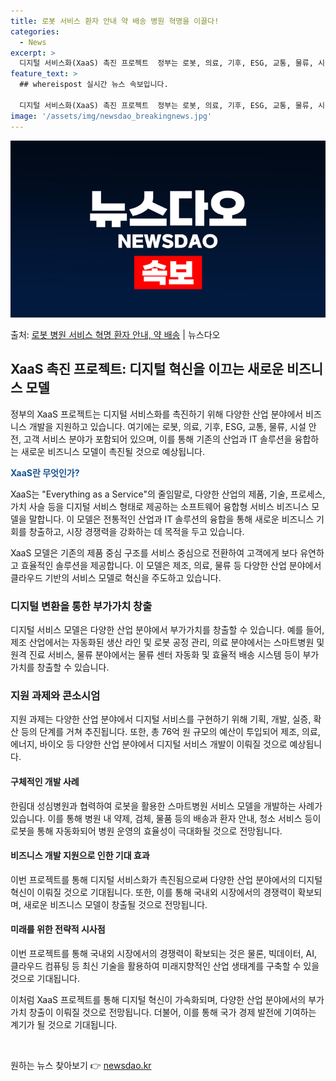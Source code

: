 ```yaml
---
title: 로봇 서비스 환자 안내 약 배송 병원 혁명을 이끌다!
categories:
  - News
excerpt: >
  디지털 서비스화(XaaS) 촉진 프로젝트  정부는 로봇, 의료, 기후, ESG, 교통, 물류, 시설안전, 고…
feature_text: >
  ## whereispost 실시간 뉴스 속보입니다.

  디지털 서비스화(XaaS) 촉진 프로젝트  정부는 로봇, 의료, 기후, ESG, 교통, 물류, 시설안전, 고…
image: '/assets/img/newsdao_breakingnews.jpg'
---
```


![뉴스다오 속보](/assets/img/newsdao_breakingnews.jpg)

<p>출처: <a href="https://newsdao.kr/4319" rel="dofollow">로봇 병원 서비스 혁명 환자 안내, 약 배송</a> | 뉴스다오</p>

<h2 data-ke-size="size26">XaaS 촉진 프로젝트: 디지털 혁신을 이끄는 새로운 비즈니스 모델</h2>
정부의 XaaS 프로젝트는 디지털 서비스화를 촉진하기 위해 다양한 산업 분야에서 비즈니스 개발을 지원하고 있습니다. 여기에는 로봇, 의료, 기후, ESG, 교통, 물류, 시설 안전, 고객 서비스 분야가 포함되어 있으며, 이를 통해 기존의 산업과 IT 솔루션을 융합하는 새로운 비즈니스 모델이 촉진될 것으로 예상됩니다.

<p data-ke-size="size16"><b><span style="color: #1a5490;">XaaS란 무엇인가?</span></b></p>
XaaS는 "Everything as a Service"의 줄임말로, 다양한 산업의 제품, 기술, 프로세스, 가치 사슬 등을 디지털 서비스 형태로 제공하는 소프트웨어 융합형 서비스 비즈니스 모델을 말합니다. 이 모델은 전통적인 산업과 IT 솔루션의 융합을 통해 새로운 비즈니스 기회를 창출하고, 시장 경쟁력을 강화하는 데 목적을 두고 있습니다.

XaaS 모델은 기존의 제품 중심 구조를 서비스 중심으로 전환하여 고객에게 보다 유연하고 효율적인 솔루션을 제공합니다. 이 모델은 제조, 의료, 물류 등 다양한 산업 분야에서 클라우드 기반의 서비스 모델로 혁신을 주도하고 있습니다.

<h3>디지털 변환을 통한 부가가치 창출</h3>
디지털 서비스 모델은 다양한 산업 분야에서 부가가치를 창출할 수 있습니다. 예를 들어, 제조 산업에서는 자동화된 생산 라인 및 로봇 공정 관리, 의료 분야에서는 스마트병원 및 원격 진료 서비스, 물류 분야에서는 물류 센터 자동화 및 효율적 배송 시스템 등이 부가가치를 창출할 수 있습니다.

<h3>지원 과제와 콘소시엄</h3>
지원 과제는 다양한 산업 분야에서 디지털 서비스를 구현하기 위해 기획, 개발, 실증, 확산 등의 단계를 거쳐 추진됩니다. 또한, 총 76억 원 규모의 예산이 투입되어 제조, 의료, 에너지, 바이오 등 다양한 산업 분야에서 디지털 서비스 개발이 이뤄질 것으로 예상됩니다.

<h4>구체적인 개발 사례</h4>
한림대 성심병원과 협력하여 로봇을 활용한 스마트병원 서비스 모델을 개발하는 사례가 있습니다. 이를 통해 병원 내 약제, 검체, 물품 등의 배송과 환자 안내, 청소 서비스 등이 로봇을 통해 자동화되어 병원 운영의 효율성이 극대화될 것으로 전망됩니다.

<h4>비즈니스 개발 지원으로 인한 기대 효과</h4>
이번 프로젝트를 통해 디지털 서비스화가 촉진됨으로써 다양한 산업 분야에서의 디지털 혁신이 이뤄질 것으로 기대됩니다. 또한, 이를 통해 국내외 시장에서의 경쟁력이 확보되며, 새로운 비즈니스 모델이 창출될 것으로 전망됩니다.

<h4>미래를 위한 전략적 시사점</h4>
이번 프로젝트를 통해 국내외 시장에서의 경쟁력이 확보되는 것은 물론, 빅데이터, AI, 클라우드 컴퓨팅 등 최신 기술을 활용하여 미래지향적인 산업 생태계를 구축할 수 있을 것으로 기대됩니다.

이처럼 XaaS 프로젝트를 통해 디지털 혁신이 가속화되며, 다양한 산업 분야에서의 부가가치 창출이 이뤄질 것으로 전망됩니다. 더불어, 이를 통해 국가 경제 발전에 기여하는 계기가 될 것으로 기대됩니다. <p data-ke-size="size16">&nbsp;</p> 

원하는 뉴스 찾아보기 👉 <a href="https://newsdao.kr" rel="dofollow">newsdao.kr</a>


